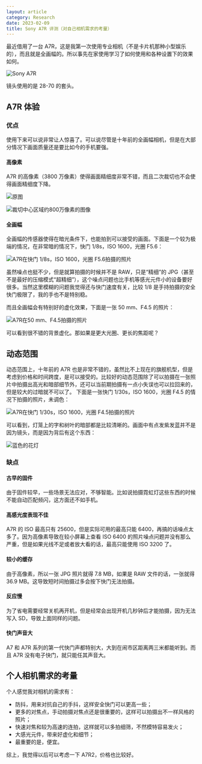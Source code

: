 ```yaml
---
layout: article
category: Research
date: 2023-02-09
title: Sony A7R 评测（对自己相机需求的考量）
---
```

<!-- excerpt-start -->
最近借用了一台 A7R，这是我第一次使用专业相机（不是卡片机那种小型娱乐的），而且就是全画幅的。所以事先在家使用学习了如何使用和各种设置下的效果如何。

![Sony A7R](/assets/images/IMG_4632.jpeg)

镜头使用的是 28-70 的套头。

## A7R 体验
### 优点
使用下来可以说非常让人惊喜了。可以说尽管是十年前的全画幅相机，但是在大部分情况下画面质量还是要比如今的手机要强。

#### 高像素
A7R 的高像素（3800 万像素）使得画面精细度非常不错，而且二次裁切也不会使得画面精细度下降。

![原图](/assets/images/DSC04869.JPG)

![裁切中心区域约800万像素的图像](/assets/images/DSC04869%202.JPG)

#### 全画幅
全画幅的传感器使得在暗光条件下，也能拍到可以接受的画面。下面是一个较为极端的情况，在非常暗的情况下，快门 1/8s，ISO 1600，光圈 F5.6：

![A7R在快门 1/8s，ISO 1600，光圈 F5.6拍摄的照片](/assets/images/DSC04867.JPG)

虽然噪点也挺不少，但是就算拍摄的时候并不是 RAW，只是“精细”的 JPG（甚至不是最好的压缩模式“超精细”），这个噪点问题也比手机等感光元件小的设备要好很多。当然这里模糊的问题我觉得还与快门速度有关，比较 1/8 是手持拍摄的安全快门极限了，我的手也不是特别稳。

而且全画幅会有特别好的虚化效果，下面是一张 50 mm、F4.5 的照片：

![A7R在50 mm、F4.5拍摄的照片](/assets/images/DSC04754.JPG)

可以看到很不错的背景虚化。那如果是更大光圈、更长的焦距呢？

## 动态范围
动态范围上，十年前的 A7R 也是非常不错的，虽然比不上现在的旗舰机型，但是考虑到价格和时间跨度，是可以接受的。比较好的动态范围除了可以拍摄在一张照片中拍摄出高光和暗部细节外，还可以当前期拍摄有一点小失误也可以拉回来的，但是较大的过暗就不可以了。
下面是一张快门 1/30s，ISO 1600，光圈 F4.5 的情况下拍摄的照片，未调色：

![A7R在快门 1/30s，ISO 1600，光圈 F4.5拍摄的照片](/assets/images/DSC04839.JPG)

可以看到，灯笼上的字和树叶的暗部都是比较清晰的。画面中有点发紫发蓝并不是因为镜头，而是因为背后有这个东西：

![蓝色的花灯](/assets/images/WechatIMG31.jpeg)

### 缺点
#### 古早的固件
由于固件较早，一些场景无法应对，不够智能。比如说拍摄霓虹灯这些东西的时候不能自动匹配频闪，这方面还不如手机。

#### 高感光度表现不佳
A7R 的 ISO 最高只有 25600，但是实际可用的最高只能 6400，再搞的话噪点太多了。因为高像素导致在较小屏幕上查看 ISO 6400 的照片噪点问题并没有那么严重，但是如果光线不足或者放大看的话，最高只能使用 ISO 3200 了。

#### 较小的缓存
由于高像素，所以一张 JPG 照片就得 7.8 MB，如果是 RAW 文件的话，一张就得 36.9 MB。这导致短时间拍摄过多会按下快门无法拍摄。

#### 反应慢
为了省电需要经常关机再开机，但是经常会出现开机几秒钟后才能拍摄，因为无法写入 SD，导致上面同样的问题。

#### 快门声音大
A7 和 A7R 系列的第一代快门声都特别大，大到在闹市区距离两三米都能听到。而且 A7R 没有电子快门，就只能任其声音大。

## 个人相机需求的考量
个人感觉我对相机的需求有：
 - 防抖，用来对抗自己的手抖，这样安全快门可以更高一些；
 - 更多的对焦点，手动拍摄对焦点还是很重要的，这样可以拍摄出不一样风格的照片；
 - 快速对焦和较为高速的连拍，这样就可以多拍细筛，不然模特容易发火；
 - 大感光元件，带来好虚化和细节；
 - 最重要的是，便宜。

 综上，我觉得以后可以考虑一下 A7R2，价格也比较好。